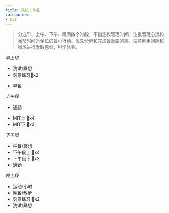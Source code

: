 ```yaml
---
title: 系统：作息
categories: 
- sys
---
```


> 分成早、上午、下午、晚间四个时段，不指定和管理时间，注重管理心流和番茄时间为单位的最小行动。优先分解和完成最重要的事，注意利用间隙和锻炼进行发散思维，科学修养。

_早上段_

- 洗漱/冥想
- 刻意练习🍅x2
* 早餐

_上午段_

* 通勤
- MIT上 🍅x4
- MIT下 🍅x2

_下午段_

- 午餐/冥想
- 下午段上 🍅x4
- 下午段下 🍅x2
- 通勤

_晚上段_

- 运动1小时
- 晚餐/散步
- 刻意练习 🍅x2
- 洗漱/冥想


